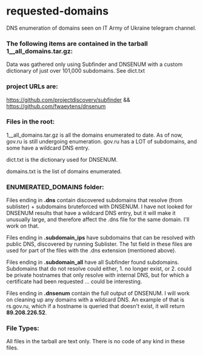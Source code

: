 # requested-domains
DNS enumeration of domains seen on IT Army of Ukraine telegram channel.

### The following items are contained in the tarball 1__all_domains.tar.gz:

Data was gathered only using Subfinder and DNSENUM with a custom dictionary of just over 101,000 subdomains.  See dict.txt 


### project URLs are:
https://github.com/projectdiscovery/subfinder && https://github.com/fwaeytens/dnsenum


### Files in the root:

1__all_domains.tar.gz is all the domains enumerated to date.  As of now, gov.ru is still undergoing enumeration.  gov.ru has a LOT of subdomains, and some have a wildcard DNS entry.

dict.txt is the dictionary used for DNSENUM.

domains.txt is the list of domains enumerated.

### ENUMERATED_DOMAINS folder:

Files ending in __.dns__ contain discovered subdomains that resolve (from sublister) + subdomains bruteforced with DNSENUM.  I have not looked for DNSENUM results that have a wildcard DNS entry, but it will make it unusually large, and therefore affect the .dns file for the same domain.  I'll work on that. 

Files ending in __.subdomain_ips__ have subdomains that can be resolved with public DNS, discovered by running Sublister.  The 1st field in these files are used for part of the files with the .dns extension (mentioned above).

Files ending in __.subdomain_all__ have all Subfinder found subdomains.  Subdomains that do not resolve could either, 1. no longer exist, or 2. could be private hostnames that only resolve with internal DNS, but for which a certificate had been requested ... could be interesting.

Files ending in __.dnsenum__ contain the full output of DNSENUM.  I will work on cleaning up any domains with a wildcard DNS.  An example of that is rs.gov.ru, which if a hostname is queried that doesn't exist, it will return __89.208.226.52__.


### File Types:

All files in the tarball are text only.  There is no code of any kind in these files.
